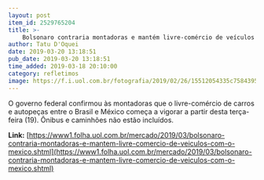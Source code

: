 ```yaml
---
layout: post
item_id: 2529765204
title: >-
    Bolsonaro contraria montadoras e mantém livre-comércio de veículos com o México
author: Tatu D'Oquei
date: 2019-03-20 13:18:51
pub_date: 2019-03-20 13:18:51
time_added: 2019-03-18 20:10:00
category: refletimos
image: https://f.i.uol.com.br/fotografia/2019/02/26/15512054335c75843950785_1551205433_3x2_rt.jpg
---
```


O governo federal confirmou às montadoras que o livre-comércio de carros e autopeças entre o Brasil e México começa a vigorar a partir desta terça-feira (19). Ônibus e caminhões não estão incluídos.

**Link:** [https://www1.folha.uol.com.br/mercado/2019/03/bolsonaro-contraria-montadoras-e-mantem-livre-comercio-de-veiculos-com-o-mexico.shtml](https://www1.folha.uol.com.br/mercado/2019/03/bolsonaro-contraria-montadoras-e-mantem-livre-comercio-de-veiculos-com-o-mexico.shtml)

